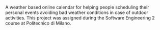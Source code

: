 A weather  based  online  calendar  for  helping  people  scheduling their personal events avoiding bad weather conditions in case of outdoor activities.
This project was assigned during the Software Engineering 2 course at Politecnico di Milano.